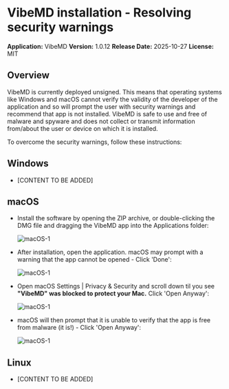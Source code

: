 # VibeMD installation - Resolving security warnings

**Application:** VibeMD **Version:** 1.0.12 **Release Date:** 2025-10-27 **License:** MIT

## Overview

VibeMD is currently deployed unsigned. This means that operating systems like Windows and macOS cannot verify the validity of the developer of the application and so will prompt the user with security warnings and recommend that app is not installed. VibeMD is safe to use and free of malware and spyware and does not collect or transmit information from/about the user or device on which it is installed.

To overcome the security warnings, follow these instructions:

## Windows

-   \[CONTENT TO BE ADDED\]
    

## macOS

-   Install the software by opening the ZIP archive, or double-clicking the DMG file and dragging the VibeMD app into the Applications folder:
    
    ![macOS-1](/site/images/macOS-install_warning-1.png)
-   After installation, open the application. macOS may prompt with a warning that the app cannot be opened - Click 'Done':
    
    ![macOS-1](/site/images/macOS-install_warning-2.png)
-   Open macOS Settings | Privacy & Security and scroll down til you see **"VibeMD" was blocked to protect your Mac.** Click 'Open Anyway':
    
    ![macOS-1](/site/images/macOS-install_warning-3.png)
-   macOS will then prompt that it is unable to verify that the app is free from malware (it is!) - Click 'Open Anyway':
    
    ![macOS-1](/site/images/macOS-install_warning-4.png)

## Linux

-   \[CONTENT TO BE ADDED\]